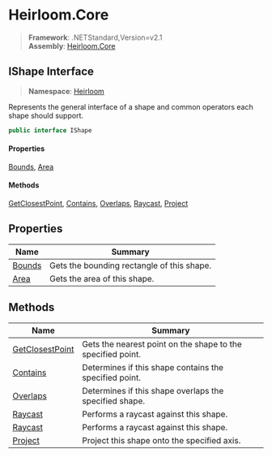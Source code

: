 # Heirloom.Core

> **Framework**: .NETStandard,Version=v2.1  
> **Assembly**: [Heirloom.Core][0]  

## IShape Interface

> **Namespace**: [Heirloom][0]  

Represents the general interface of a shape and common operators each shape should support.

```cs
public interface IShape
```

#### Properties

[Bounds][1], [Area][2]

#### Methods

[GetClosestPoint][3], [Contains][4], [Overlaps][5], [Raycast][6], [Project][7]

## Properties

| Name        | Summary                                    |
|-------------|--------------------------------------------|
| [Bounds][1] | Gets the bounding rectangle of this shape. |
| [Area][2]   | Gets the area of this shape.               |

## Methods

| Name                 | Summary                                                     |
|----------------------|-------------------------------------------------------------|
| [GetClosestPoint][3] | Gets the nearest point on the shape to the specified point. |
| [Contains][4]        | Determines if this shape contains the specified point.      |
| [Overlaps][5]        | Determines if this shape overlaps the specified shape.      |
| [Raycast][6]         | Performs a raycast against this shape.                      |
| [Raycast][6]         | Performs a raycast against this shape.                      |
| [Project][7]         | Project this shape onto the specified axis.                 |

[0]: ../../Heirloom.Core.md
[1]: IShape/Bounds.md
[2]: IShape/Area.md
[3]: IShape/GetClosestPoint.md
[4]: IShape/Contains.md
[5]: IShape/Overlaps.md
[6]: IShape/Raycast.md
[7]: IShape/Project.md
